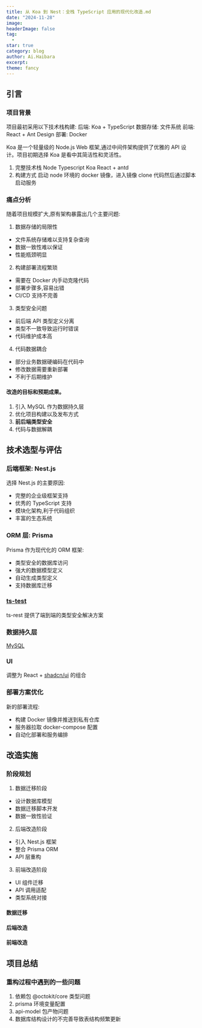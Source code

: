 ```yaml
---
title: 从 Koa 到 Nest：全栈 TypeScript 应用的现代化改造.md
date: "2024-11-28"
image: 
headerImage: false
tag:
  -
star: true
category: blog
author: Ai.Haibara
excerpt: 
theme: fancy
---
```


## 引言

### 项目背景
项目最初采用以下技术栈构建:
后端: Koa + TypeScript
数据存储: 文件系统
前端: React + Ant Design
部署: Docker

Koa 是一个轻量级的 Node.js Web 框架,通过中间件架构提供了优雅的 API 设计。项目初期选择 Koa 是看中其简洁性和灵活性。

1. 完整技术栈
    Node
    Typescript
    Koa
    React + antd
2. 构建方式
   启动 node 环境的 docker 镜像，进入镜像 clone 代码然后通过脚本启动服务

### 痛点分析
随着项目规模扩大,原有架构暴露出几个主要问题:
1. 数据存储的局限性
- 文件系统存储难以支持复杂查询
- 数据一致性难以保证
- 性能瓶颈明显
2. 构建部署流程繁琐
- 需要在 Docker 内手动克隆代码
- 部署步骤多,容易出错
- CI/CD 支持不完善
3. 类型安全问题
- 前后端 API 类型定义分离
- 类型不一致导致运行时错误
- 代码维护成本高
4. 代码数据耦合
- 部分业务数据硬编码在代码中
- 修改数据需要重新部署
- 不利于后期维护

#### 改造的目标和预期成果。

1. 引入 MySQL 作为数据持久层
2. 优化项目构建以及发布方式
3. **前后端类型安全**
4. 代码与数据解耦

## 技术选型与评估

### 后端框架: Nest.js
选择 Nest.js 的主要原因:
- 完整的企业级框架支持
- 优秀的 TypeScript 支持
- 模块化架构,利于代码组织
- 丰富的生态系统

### ORM 层: Prisma
Prisma 作为现代化的 ORM 框架:
- 类型安全的数据库访问
- 强大的数据模型定义
- 自动生成类型定义
- 支持数据库迁移

### [ts-test](https://ts-rest.com/)

ts-rest 提供了端到端的类型安全解决方案

### 数据持久层
[MySQL](https://relph1119.github.io/mysql-learning-notes/#/mysql/00-%E4%B8%87%E9%87%8C%E9%95%BF%E5%BE%81%E7%AC%AC%E4%B8%80%E6%AD%A5%EF%BC%88%E9%9D%9E%E5%B8%B8%E9%87%8D%E8%A6%81%EF%BC%89-%E5%A6%82%E4%BD%95%E6%84%89%E5%BF%AB%E7%9A%84%E9%98%85%E8%AF%BB%E6%9C%AC%E5%B0%8F%E5%86%8C)

### UI
调整为 React + [shadcn/ui](https://ui.shadcn.com/) 的组合

### 部署方案优化
新的部署流程:
- 构建 Docker 镜像并推送到私有仓库
- 服务器拉取 docker-compose 配置
- 自动化部署和服务编排

## 改造实施
### 阶段规划
1. 数据迁移阶段
- 设计数据库模型
- 数据迁移脚本开发
- 数据一致性验证

2. 后端改造阶段
- 引入 Nest.js 框架
- 整合 Prisma ORM
- API 层重构

3. 前端改造阶段
- UI 组件迁移
- API 调用适配
- 类型系统对接

#### 数据迁移

#### 后端改造

#### 前端改造

## 项目总结

### 重构过程中遇到的一些问题
1. 依赖包 @octokit/core 类型问题
2. prisma 环境变量配置
3. api-model 包产物问题
4. 数据库结构设计的不完善导致表结构频繁更新

